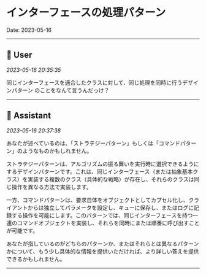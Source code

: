 # インターフェースの処理パターン

Date: 2023-05-16

---

## 👤 User
*2023-05-16 20:35:35*

同じインターフェースを適合したクラスに対して、同じ処理を同時に行うデザインパターン のことをなんて言うんだっけ？

---

## 🤖 Assistant
*2023-05-16 20:37:38*

あなたが述べているのは、「ストラテジーパターン」もしくは「コマンドパターン」のようなものかもしれません。

ストラテジーパターンは、アルゴリズムの振る舞いを実行時に選択できるようにするデザインパターンです。これは、同じインターフェース（または抽象基本クラス）を実装する複数のクラス（具体的な戦略）が存在し、それらのクラスは同じ操作を異なる方法で実装します。

一方、コマンドパターンは、要求自体をオブジェクトとしてカプセル化し、クライアントからは独立してパラメータを設定し、キューに保存し、またはログに記録する操作を可能にします。このパターンでは、同じインターフェースを持つ一連のコマンドオブジェクトを実装し、それらを同時にまたは順番に呼び出すことが可能です。

あなたが指しているのがどちらのパターンか、またはそれらとは異なるパターンかについて、もう少し具体的な情報を提供いただければ、より詳しい答えを提供できるかもしれません。

---
